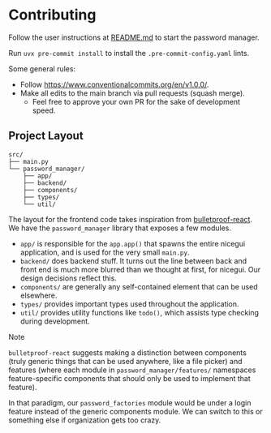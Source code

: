 # Contributing

Follow the user instructions at [README.md](./README.md) to start the password manager.

Run `uvx pre-commit install` to install the `.pre-commit-config.yaml` lints.

Some general rules:

- Follow <https://www.conventionalcommits.org/en/v1.0.0/>.
- Make all edits to the main branch via pull requests (squash merge).
  - Feel free to approve your own PR for the sake of development speed.

## Project Layout

```
src/
├── main.py
└── password_manager/
    ├── app/
    ├── backend/
    ├── components/
    ├── types/
    └── util/
```

The layout for the frontend code takes inspiration from [bulletproof-react](https://github.com/alan2207/bulletproof-react/blob/master/docs/project-structure.md). We have the `password_manager` library that exposes a few modules.

- `app/` is responsible for the `app.app()` that spawns the entire nicegui application, and is used for the very small `main.py`.
- `backend/` does backend stuff. It turns out the line between back and front end is much more blurred than we thought at first, for nicegui. Our design decisions reflect this.
- `components/` are generally any self-contained element that can be used elsewhere.
- `types/` provides important types used throughout the application.
- `util/` provides utility functions like `todo()`, which assists type checking during development.

> [!NOTE]
>
> `bulletproof-react` suggests making a distinction between components (truly generic things that can be used anywhere, like a file picker) and features (where each module in `password_manager/features/` namespaces feature-specific components that should only be used to implement that feature).
>
> In that paradigm, our `password_factories` module would be under a login feature instead of the generic components module. We can switch to this or something else if organization gets too crazy.

